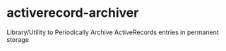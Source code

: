 # activerecord-archiver
Library/Utility to Periodically Archive ActiveRecords entries in permanent storage
